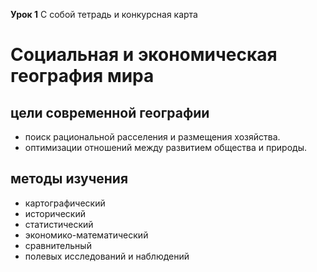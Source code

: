 **Урок 1**
С собой тетрадь и конкурсная карта

# Социальная и экономическая география мира

## цели современной географии

- поиск рациональной расселения и размещения хозяйства.
- оптимизации отношений между развитием общества и природы.

## методы изучения

- картографический
- исторический
- статистический
- экономико-математический
- сравнительный
- полевых исследований и наблюдений